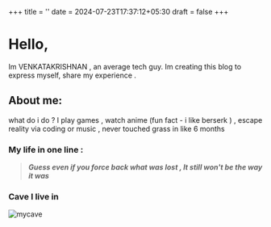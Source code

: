 +++
title = ''
date = 2024-07-23T17:37:12+05:30
draft = false
+++
# Hello,

Im VENKATAKRISHNAN , an average tech guy. Im creating this blog to express myself, share my experience .

## About me:
what do i do ?  I play games , watch anime (fun fact - i like berserk ) , escape reality via coding or music , never touched grass in like 6 months

### My life in one line : 

> ***Guess even if you force back what was lost , It still won't be the way it was***


### Cave I live in 
![mycave](setup.jpg)